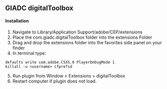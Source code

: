 ## GIADC digitalToolbox

#### Installation

1. Navigate to Library/Application Support/adobe/CEP/extensions
2. Place the com.giadc.digitalToolbox folder into the extensions Folder
3. Drag and drop the extensions folder into the favorites side panel on your finder
4. In terminal type:
```
defaults write com.adobe.CSXS.6 PlayerDebugMode 1
killall -u <username> cfprefsd
```
5. Run plugin from Window > Extensions > digitalToolbox
6. Restart computer if plugin does not load.
